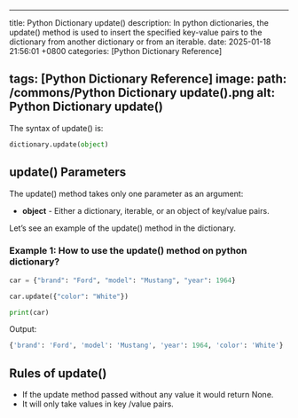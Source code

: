 <script type="text/javascript">
	atOptions = {
		'key' : 'f934c5057f4cfe34762901514605d248',
		'format' : 'iframe',
		'height' : 180,
		'width' : 300,
		'params' : {}
	};
</script>
<script type="text/javascript" src="//www.highperformanceformat.com/f934c5057f4cfe34762901514605d248/invoke.js"></script>
---
title: Python Dictionary update()
description: In python dictionaries, the update() method is used to insert the specified key-value pairs to the dictionary from another dictionary or from an iterable.
date: 2025-01-18 21:56:01 +0800
categories: [Python Dictionary Reference]
<script type="text/javascript">
	atOptions = {
		'key' : 'f934c5057f4cfe34762901514605d248',
		'format' : 'iframe',
		'height' : 180,
		'width' : 300,
		'params' : {}
	};
</script>
<script type="text/javascript" src="//www.highperformanceformat.com/f934c5057f4cfe34762901514605d248/invoke.js"></script>
tags: [Python Dictionary Reference]
image:
 path: /commons/Python Dictionary update().png
 alt: Python Dictionary update()
---

The syntax of update() is:

```python
dictionary.update(object)

```

<script type="text/javascript">
	atOptions = {
		'key' : 'f934c5057f4cfe34762901514605d248',
		'format' : 'iframe',
		'height' : 180,
		'width' : 300,
		'params' : {}
	};
</script>
<script type="text/javascript" src="//www.highperformanceformat.com/f934c5057f4cfe34762901514605d248/invoke.js"></script>
## update() Parameters

The update() method takes only one parameter as an argument:

* **object** \- Either a dictionary, iterable, or an object of key/value pairs.

Let’s see an example of the update() method in the dictionary.

### 

### Example 1: How to use the update() method on python dictionary?

```python
car = {"brand": "Ford", "model": "Mustang", "year": 1964}

car.update({"color": "White"})

print(car)

```

Output:

```python
{'brand': 'Ford', 'model': 'Mustang', 'year': 1964, 'color': 'White'}

```

## Rules of update()

* If the update method passed without any value it would return None.  
* It will only take values in key /value pairs.